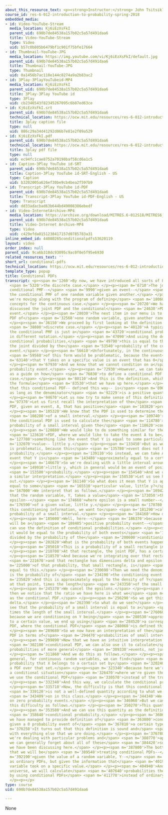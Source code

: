 ```yaml
---
about_this_resource_text: <p><strong>Instructor:</strong> John Tsitsiklis</p>
course_id: res-6-012-introduction-to-probability-spring-2018
embedded_media:
- id: Video-YouTube-Stream
  media_location: Kj6iEzXsFkI
  parent_uid: 690b7de84538a157b02c5a57d491daa6
  title: Video-YouTube-Stream
  type: Video
  uid: b57c0b805b6479bf1c901f75bfe17664
- id: Thumbnail-YouTube-JPG
  media_location: https://img.youtube.com/vi/Kj6iEzXsFkI/default.jpg
  parent_uid: 690b7de84538a157b02c5a57d491daa6
  title: Thumbnail-YouTube-JPG
  type: Thumbnail
  uid: 0a1456b7ac110e144c8274a9a2b83ac2
- id: 3Play-3PlayYouTubeid-MP4
  media_location: Kj6iEzXsFkI
  parent_uid: 690b7de84538a157b02c5a57d491daa6
  title: 3Play-3Play YouTube id
  type: 3Play
  uid: cb2346543f82345267095c6b07ed63ce
- id: Kj6iEzXsFkI.srt
  parent_uid: 690b7de84538a157b02c5a57d491daa6
  technical_location: https://ocw.mit.edu/resources/res-6-012-introduction-to-probability-spring-2018/part-i-the-fundamentals/conditional-pdfs/Kj6iEzXsFkI.srt
  title: 3play caption file
  type: null
  uid: 886c29a34d41292d06b7e81e2f09a529
- id: Kj6iEzXsFkI.pdf
  parent_uid: 690b7de84538a157b02c5a57d491daa6
  technical_location: https://ocw.mit.edu/resources/res-6-012-introduction-to-probability-spring-2018/part-i-the-fundamentals/conditional-pdfs/Kj6iEzXsFkI.pdf
  title: 3play pdf file
  type: null
  uid: ec94fc1cae8752a70198baf58cd6a1c5
- id: Caption-3Play YouTube id-SRT
  parent_uid: 690b7de84538a157b02c5a57d491daa6
  title: Caption-3Play YouTube id-SRT-English - US
  type: Caption
  uid: b3202005a626ef30be9cb4bea2f597b9
- id: Transcript-3Play YouTube id-PDF
  parent_uid: 690b7de84538a157b02c5a57d491daa6
  title: Transcript-3Play YouTube id-PDF-English - US
  type: Transcript
  uid: dd33adacbad63b644bd49008386ebedf
- id: Video-InternetArchive-MP4
  media_location: https://archive.org/download/MITRES.6-012S18/MITRES6_012S18_L10-02_300k.mp4
  parent_uid: 690b7de84538a157b02c5a57d491daa6
  title: Video-Internet Archive-MP4
  type: Video
  uid: c429efda8151238417157d0785783a31
inline_embed_id: 44080265conditionalpdfs53620119
layout: video
order_index: null
parent_uid: 9ca6b310dc93095c9ac0f0e5f95e6930
related_resources_text: ''
short_url: conditional-pdfs
technical_location: https://ocw.mit.edu/resources/res-6-012-introduction-to-probability-spring-2018/part-i-the-fundamentals/conditional-pdfs
template_type: popup
title: Conditional PDFs
transcript: <p><span m='1260'>By now, we have introduced all sorts of PMFs for</span>
  <span m='5320'>the discrete case.</span> </p><p><span m='6710'>The joint PMF, the
  conditional PMF--</span> <span m='9990'>given an event--</span> <span m='11670'>and
  the conditional PMF of one random variable given another.</span> </p><p><span m='15450'>And
  we're moving along with the program of defining</span> <span m='18060'>analogous
  concepts for the continuous case.</span> </p><p><span m='20720'>We have already
  discussed the joint PDF and the conditional</span> <span m='24630'>PDF, given an
  event.</span> </p><p><span m='28030'>The next item in our menu is to define a conditional
  PDF of</span> <span m='32560'>one random variable, given another random variable.</span>
  </p><p><span m='36150'>We proceed by first looking at the definition for the</span>
  <span m='38800'>discrete case.</span> </p><p><span m='40120'>A typical entry of
  the conditional PMF is just a</span> <span m='43720'>conditional probability, but
  in different notation.</span> </p><p><span m='47090'>And using the definition of
  conditional probabilities,</span> <span m='49790'>this is equal to the ratio of
  the joint divided by the</span> <span m='53540'>probability of the conditioning
  event.</span> </p><p><span m='56610'>Unfortunately, in the continuous case, a definition</span>
  <span m='59560'>of this form would be problematic, because the event</span> <span
  m='63140'>that Y takes on a specific value is an event that has 0</span> <span m='67150'>probability.</span>
  </p><p><span m='67930'>And we know that we cannot condition on a</span> <span m='70700'>0
  probability event.</span> </p><p><span m='72930'>However, we can take this expression
  as a guide on how</span> <span m='76830'>to define a conditional PDF in the continuous
  case.</span> </p><p><span m='80110'>And this is the definition, which just mimics
  the formula</span> <span m='83530'>that we have up here.</span> </p><p><span m='85430'>Notice
  that this conditional PDF-- defined this way-- is</span> <span m='89050'>well defined,
  as long as the denominator</span> <span m='92229'>is a positive quantity.</span>
  </p><p><span m='94670'>Let us now try to make sense of this definition.</span> </p><p><span
  m='97370'>Let us first recall the interpretation of the</span> <span m='99789'>conditional
  PDF, given an event, A, that has positive</span> <span m='103820'>probability.</span>
  </p><p><span m='105320'>We know that the PDF is used to determine the probability</span>
  <span m='108280'>of a small interval.</span> </p><p><span m='109740'>And similarly,
  the conditional PDF is used to calculate the</span> <span m='114780'>conditional
  probability of a small interval given the</span> <span m='118620'>conditioning event.</span>
  </p><p><span m='120880'>We would like to do something similar for the conditional</span>
  <span m='123610'>PDF, where we would like to take the event A to be</span> <span
  m='127780'>something like the event that Y is equal to some particular</span> <span
  m='132070'>value-- little y.</span> </p><p><span m='133450'>But as we said, this
  is problematic, because this</span> <span m='135780'>event does not have positive
  probability.</span> </p><p><span m='139110'>So instead, we can take A to be the
  event that Y is</span> <span m='143480'>approximately equal to a certain value.</span>
  </p><p><span m='146670'>So we're dealing with a little interval around this value,</span>
  <span m='149910'>little y, which in general would be an event of positive</span>
  <span m='153500'>probability.</span> </p><p><span m='154540'>And we can try to have
  a similar interpretation.</span> </p><p><span m='158530'>Let us see how this works
  out.</span> </p><p><span m='161140'>So what does it mean that Y is approximately
  equal to some</span> <span m='165510'>particular value, little y?</span> </p><p><span
  m='167000'>We interpret that as follows.</span> </p><p><span m='169420'>We're told
  that the random variable, Y, takes a value</span> <span m='173050'>that is within
  epsilon--</span> <span m='174660'>where epsilon is a small number--</span> <span
  m='176590'>of a given value, little y.</span> </p><p><span m='178780'>And given
  this conditioning information, we want to</span> <span m='181290'>calculate the
  probability of a small interval.</span> </p><p><span m='184160'>How do we do that?</span>
  </p><p><span m='185600'>Well, here--</span> <span m='186370'>because this, in general,
  will be a</span> <span m='188485'>positive probability event--</span> <span m='190110'>we
  can use the definition of conditional probabilities.</span> </p><p><span m='193920'>And
  it would be equal to the probability of both events</span> <span m='197900'>happening,
  divided by the probability of the</span> <span m='200600'>conditioning event.</span>
  </p><p><span m='202820'>What is the probability of both events happening?</span>
  </p><p><span m='205010'>This is a probability of a small rectangle in xy space.</span>
  </p><p><span m='210700'>At that rectangle, the joint PDF, has a certain value.</span>
  </p><p><span m='218570'>And because we're integrating over that rectangle--</span>
  <span m='221670'>and that rectangle has dimensions delta and epsilon--</span> <span
  m='225000'>of that probability, that small rectangle, is</span> <span m='228150'>approximately
  equal to this.</span> </p><p><span m='230690'>Then we need the denominator, which
  is the probability of</span> <span m='234190'>the conditioning event.</span> </p><p><span
  m='235829'>And this is approximately equal to the density of Y</span> <span m='240750'>evaluated
  at that point, times the length</span> <span m='243350'>of the small interval.</span>
  </p><p><span m='245370'>We cancel the epsilons.</span> </p><p><span m='248940'>And
  then we notice that the ratio we have here is what we</span> <span m='252250'>defined
  as the conditional PDF.</span> </p><p><span m='256290'>So we get this relation times
  delta.</span> </p><p><span m='262390'>So what do we see?</span> </p><p><span m='265010'>We
  see that the probability of a small interval is equal to a</span> <span m='272760'>PDF
  times the length of the small interval.</span> </p><p><span m='276060'>However,
  because we are conditioning on Y being</span> <span m='280530'>approximately equal
  to a certain value, we end up using</span> <span m='284520'>a corresponding conditional
  PDF, where the conditional PDF</span> <span m='288060'>is defined this way.</span>
  </p><p><span m='289680'>So we now have an interpretation of the</span> <span m='292020'>conditional
  PDF in terms of</span> <span m='294470'>probabilities of small intervals.</span>
  </p><p><span m='299890'>Now that we have an intuitive interpretation of the</span>
  <span m='302100'>conditional PDF, we can also use it to calculate</span> <span m='306940'>conditional
  probabilities of more general</span> <span m='309330'>events, not just intervals.</span>
  </p><p><span m='311860'>And we do this as follows.</span> </p><p><span m='314920'>In
  general, for continuous random variables, we can find</span> <span m='317660'>the
  probability that X belongs to a certain set by</span> <span m='320240'>integrating
  a PDF over that set.</span> </p><p><span m='323340'>Because here we're dealing with
  a conditional situation</span> <span m='326470'>where we're given the value of Y,
  we use the conditional PDF</span> <span m='330570'>instead of the true PDF.</span>
  </p><p><span m='332340'>And this way, we calculate the conditional probability.</span>
  </p><p><span m='335710'>Now, the difficulty is that this conditional probability</span>
  <span m='339120'>is not a well-defined quantity according to what we did early</span>
  <span m='343409'>on in this class.</span> </p><p><span m='344340'>We cannot condition
  on zero probability events.</span> </p><p><span m='346960'>But we can get the around
  this difficulty as follows.</span> </p><p><span m='350270'>This quantity is well-defined.</span>
  </p><p><span m='353580'>And we can use this quantity as the definition of this</span>
  <span m='358640'>conditional probability.</span> </p><p><span m='360630'>And so
  we have managed to provide definition of</span> <span m='363800'>conditional probabilities,
  given a 0 probability event of</span> <span m='367810'>a certain type.</span> </p><p><span
  m='370250'>It turns out that this definition is sound and</span> <span m='373140'>consistent
  with everything else that we are doing.</span> </p><p><span m='376780'>But when
  we're dealing with particular problems and</span> <span m='380770'>applications,
  we can generally forget about all of these</span> <span m='384420'>subtleties that
  we have been discussing here.</span> </p><p><span m='387800'>The bottom line is
  that we will be</span> <span m='389540'>treating conditional PDFs--</span> <span
  m='392190'>given the value of a random variable, Y--</span> <span m='395480'>just
  as ordinary PDFs, but given the information that</span> <span m='401980'>this random
  variable took on a specific value.</span> </p><p><span m='404940'>And in that conditional
  universe, we will calculate</span> <span m='407640'>probabilities the usual way,
  by using conditional PDFs</span> <span m='411770'>instead of ordinary PDFs.</span>
  </p><p></p>
type: course
uid: 690b7de84538a157b02c5a57d491daa6

---
```

None